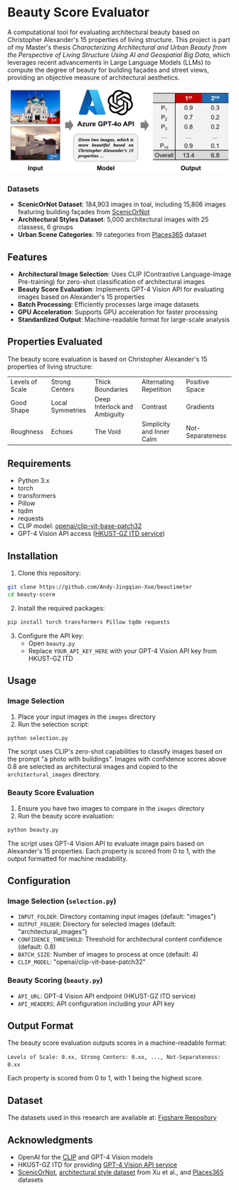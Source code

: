# Beauty Score Evaluator

A computational tool for evaluating architectural beauty based on Christopher Alexander's 15 properties of living structure. This project is part of my Master's thesis _Characterizing Architectural and Urban Beauty from the Perspective of Living Structure Using AI and Geospatial Big Data_, which leverages recent advancements in Large Language Models (LLMs) to compute the degree of beauty for building façades and street views, providing an objective measure of architectural aesthetics.

![Beauty Score Evaluation Demo](pics/intro.png)

### Datasets

- **ScenicOrNot Dataset**: 184,903 images in toal, including 15,806 images featuring building façades from [ScenicOrNot](https://scenicornot.datascienceforgood.com/)
- **Architectural Styles Dataset**: 5,000 architectural images with 25 classess, 6 groups
- **Urban Scene Categories**: 19 categories from [Places365](http://places2.csail.mit.edu/) dataset

## Features

- **Architectural Image Selection**: Uses CLIP (Contrastive Language-Image Pre-training) for zero-shot classification of architectural images
- **Beauty Score Evaluation**: Implements GPT-4 Vision API for evaluating images based on Alexander's 15 properties
- **Batch Processing**: Efficiently processes large image datasets
- **GPU Acceleration**: Supports GPU acceleration for faster processing
- **Standardized Output**: Machine-readable format for large-scale analysis

## Properties Evaluated

The beauty score evaluation is based on Christopher Alexander's 15 properties of living structure:

<table style="font-weight: normal;">
    <tr>
        <td>Levels of Scale</td>
        <td>Strong Centers</td>
        <td>Thick Boundaries</td>
        <td>Alternating Repetition</td>
        <td>Positive Space</td>
    </tr>
    <tr>
        <td>Good Shape</td>
        <td>Local Symmetries</td>
        <td>Deep Interlock and Ambiguity</td>
        <td>Contrast</td>
        <td>Gradients</td>
    </tr>
    <tr>
        <td>Roughness</td>
        <td>Echoes</td>
        <td>The Void</td>
        <td>Simplicity and Inner Calm</td>
        <td>Not-Separateness</td>
    </tr>
</table>

## Requirements

- Python 3.x
- torch
- transformers
- Pillow
- tqdm
- requests
- CLIP model: [openai/clip-vit-base-patch32](https://huggingface.co/openai/clip-vit-base-patch32)
- GPT-4 Vision API access ([HKUST-GZ ITD service](https://itd.hkust-gz.edu.cn/en/ITServices-GPT))

## Installation

1. Clone this repository:

```bash
git clone https://github.com/Andy-Jingqian-Xue/beautimeter
cd beauty-score
```

2. Install the required packages:

```bash
pip install torch transformers Pillow tqdm requests
```

3. Configure the API key:
   - Open `beauty.py`
   - Replace `YOUR_API_KEY_HERE` with your GPT-4 Vision API key from HKUST-GZ ITD

## Usage

### Image Selection

1. Place your input images in the `images` directory
2. Run the selection script:

```bash
python selection.py
```

The script uses CLIP's zero-shot capabilities to classify images based on the prompt "a photo with buildings". Images with confidence scores above 0.8 are selected as architectural images and copied to the `architectural_images` directory.

### Beauty Score Evaluation

1. Ensure you have two images to compare in the `images` directory
2. Run the beauty score evaluation:

```bash
python beauty.py
```

The script uses GPT-4 Vision API to evaluate image pairs based on Alexander's 15 properties. Each property is scored from 0 to 1, with the output formatted for machine readability.

## Configuration

### Image Selection (`selection.py`)

- `INPUT_FOLDER`: Directory containing input images (default: "images")
- `OUTPUT_FOLDER`: Directory for selected images (default: "architectural_images")
- `CONFIDENCE_THRESHOLD`: Threshold for architectural content confidence (default: 0.8)
- `BATCH_SIZE`: Number of images to process at once (default: 4)
- `CLIP_MODEL`: "openai/clip-vit-base-patch32"

### Beauty Scoring (`beauty.py`)

- `API_URL`: GPT-4 Vision API endpoint (HKUST-GZ ITD service)
- `API_HEADERS`: API configuration including your API key

## Output Format

The beauty score evaluation outputs scores in a machine-readable format:

`Levels of Scale: 0.xx, Strong Centers: 0.xx, ..., Not-Separateness: 0.xx`

Each property is scored from 0 to 1, with 1 being the highest score.

## Dataset

The datasets used in this research are available at: [Figshare Repository](https://doi.org/10.6084/m9.figshare.29261888.v1)

## Acknowledgments

- OpenAI for the [CLIP](https://huggingface.co/openai/clip-vit-base-patch32) and GPT-4 Vision models
- HKUST-GZ ITD for providing [GPT-4 Vision API service](https://itd.hkust-gz.edu.cn/en/ITServices-GPT)
- [ScenicOrNot](https://scenicornot.datascienceforgood.com/), [architectural style dataset](https://link.springer.com/chapter/10.1007/978-3-319-10590-1_39) from Xu et al., and [Places365](http://places2.csail.mit.edu/) datasets
